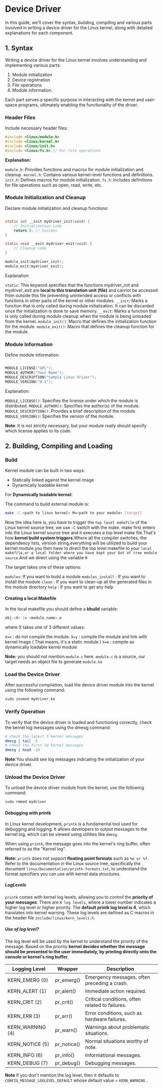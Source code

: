 # Device Driver

In this guide, we'll cover the syntax, building, compiling and various parts involved in writing a device driver for the Linux kernel, along with detailed explanations for each component.

## 1. Syntax

Writing a device driver for the Linux kernel involves understanding and implementing various parts:
 
1. Module initialization 
2. Device registration
3. File operations 
4. Module information. 

Each part serves a specific purpose in interacting with the kernel and user-space programs, ultimately enabling the functionality of the driver.

### Header Files

Include necessary header files:
```c
#include <linux/module.h>
#include <linux/kernel.h>
#include <linux/init.h>
#include <linux/fs.h> // For file operations
```

**Explanation:**

`module.h`: Provides functions and macros for module initialization and cleanup.
`kernel.h`: Contains various kernel-level functions and definitions.
`init.h`: Defines macros for module initialization.
`fs.h`: Includes definitions for file operations such as open, read, write, etc.

### Module Initialization and Cleanup

Declare module initialization and cleanup functions:

```c

static int __init mydriver_init(void) {
    // Initialization code
    return 0; // Success
}

static void __exit mydriver_exit(void) {
    // Cleanup code
}

module_init(mydriver_init);
module_exit(mydriver_exit);
```

Explanation:

`static`: This keyword specifies that the functions mydriver_init and mydriver_exit are **local to this translation unit (file)** and cannot be accessed from outside this file preventing unintended access or conflicts with functions in other parts of the kernel or other modules.
`__init`: Marks a function that is only called during module initialization. It can be discarded once the initialization is done to save memory.
`__exit`: Marks a function that is only called during module cleanup when the module is being unloaded from the kernel.
`module_init()`: Macro that defines the initialization function for the module.
`module_exit()`: Macro that defines the cleanup function for the module.


### Module Information

Define module information:

```c

MODULE_LICENSE("GPL");
MODULE_AUTHOR("Your Name");
MODULE_DESCRIPTION("Sample Linux driver");
MODULE_VERSION("0.1");
```

Explanation:

`MODULE_LICENSE()`: Specifies the license under which the module is distributed.
`MODULE_AUTHOR()`: Specifies the author(s) of the module.
`MODULE_DESCRIPTION()`: Provides a brief description of the module.
`MODULE_VERSION()`: Specifies the version of the module.

**Note**: It is not strictly necessary, but your module really should specify which license applies to its code.


## 2. Building, Compiling and Loading

### Build

Kernel module can be built in two ways:

- Statically linked against the kernel image 
- Dynamically loadable kernel

For **Dynamically loadable kernel**:

The command to build external module is:

```bash
make -C <path to linux kernel> M=<path to your module> [target]
```
Now the idea here is, you have to trigger the `top level makefile` of the Linux kernel source tree, we use `-C` switch with the make. make first enters into the Linux kernel source tree and it executes a top level make file.That's how **kernel build system triggers**.Where all the compiler switches, the dependency lists, version string,everything will be utilized to build your kernel module.you then have to direct the top level makefile to your `local makefile,or a local folder where you have kept your Out of tree module source`.And we direct using the variable `M`

The target takes one of these options:

`modules`: If you want to build a module
`modules_install` : If you want to install the module
`clean` : If you want to clean-up all the generated files in the module directory
`help` : if you want to get any help 


#### Creating a local Makefile

In the local makefile you should define a **kbuild** variable:

```bash
obj-<X> := <module_name>.o
```
where X takes one of 3 different values:

`X=n` : do not compile the module.
`X=y` : compile the module and link with kernel image ( That means, it's a static module )
`X=m` : compile as dynamically loadable kernel module

**Note:**  you should not mention `module.c` here. `module.c` is  a source, our target needs an object file to generate `module.ko`

### Load the Device Driver

After successful compilation, load the device driver module into the kernel using the following command:

```bash
sudo insmod mydriver.ko
```

### Verify Operation

To verify that the device driver is loaded and functioning correctly, check the kernel log messages using the dmesg command:

```bash
# check the latest 5 kernel messages
dmesg | tail -5
# check the first 10 kernel messages
dmesg | head -10
```

**Note**:You should see log messages indicating the initialization of your device driver.


### Unload the Device Driver

To unload the device driver module from the kernel, use the following command:

```bash
sudo rmmod mydriver
```


#### Debugging with printk
 
In Linux kernel development, `printk` is a fundamental tool used for debugging and logging. It allows developers to output messages to the kernel log, which can be viewed using utilities like `dmesg`. 

When using `printk`, the message goes into the kernel's ring buffer, often referred to as the "Kernel log".

**Note:** `printk` does not support **floating point formats** such as `%e or %f`. Refer to the documentation in the Linux source tree, specifically the document `linux/Documentation/printk-formats.txt`, to understand the format specifiers you can use with kernel data structures.

##### LogLevels

`printk` comes with kernel log levels, allowing you to control the **priority of your messages**. There are `8 log levels`, where a lower number indicates a higher log level or higher priority. The **default printk log level is 4**, which translates into kernel warning. These log levels are defined as C macros in the header file `include/linux/kern_levels.h`.
 
##### Use of log level?

The log level will be used by the kernel to understand the priority of the message. Based on the priority **kernel decides whether the message should be presented to the user immediately, by printing directly onto the console or kernel's ring buffer**.


| **Logging Level**    | **Wrapper**          | **Description**                                |
|----------------------|----------------------|------------------------------------------------|
| KERN_EMERG (0)        | pr_emerg()       	| Emergency messages, often preceding a crash.   |
| KERN_ALERT (1)        | pr_alert()       	| Immediate action required.                     |
| KERN_CRIT (2)         | pr_crit()        	| Critical conditions, often related to failures.|
| KERN_ERR (3)          | pr_err()         	| Error conditions, such as hardware failures.   |
| KERN_WARNING (4)      | pr_warn()        	| Warnings about problematic situations.         |
| KERN_NOTICE (5)       | pr_notice()      	| Normal situations worthy of note.              |
| KERN_INFO (6)         | pr_info()        	| Informational messages.                        |
| KERN_DEBUG (7)        | pr_debug()       	| Debugging messages.                            |


**Note** If you don't mention the log level, then it defaults to `CONFIG_MESSAGE_LOGLEVEL_DEFAULT` whose default value = `KERN_WARNING` .



